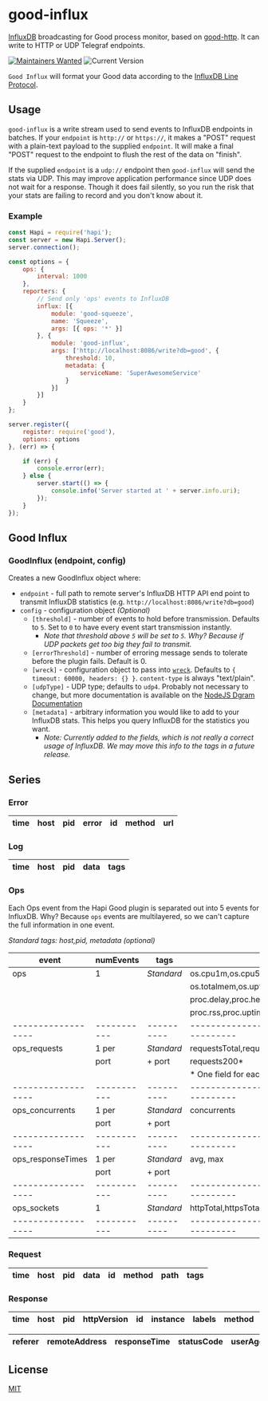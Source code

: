 # good-influx

[InfluxDB](https://docs.influxdata.com/) broadcasting for Good process monitor, based on [good-http](https://github.com/hapijs/good-http).
It can write to HTTP or UDP Telegraf endpoints.

[![Maintainers Wanted](https://img.shields.io/badge/maintainers-wanted-red.svg)](https://github.com/fhemberger/good-influx/issues/9)
![Current Version](https://img.shields.io/npm/v/good-influx.svg)

`Good Influx` will format your Good data according to the [InfluxDB Line Protocol](https://docs.influxdata.com/influxdb/v1.1/write_protocols/line_protocol_tutorial/).

## Usage

`good-influx` is a write stream used to send events to InfluxDB endpoints in batches. If your `endpoint` is `http://` or `https://`, it makes a "POST" request with a plain-text payload to the supplied `endpoint`. It will make a final "POST" request to the endpoint to flush the rest of the data on "finish".

If the supplied `endpoint` is a `udp://` endpoint then `good-influx` will send the stats via UDP.  This may improve application performance since UDP does not wait for a response.  Though it does fail silently, so you run the risk that your stats are failing to record and you don't know about it.

### Example

```javascript
const Hapi = require('hapi');
const server = new Hapi.Server();
server.connection();

const options = {
	ops: {
	    interval: 1000
	},
    reporters: {
    	// Send only 'ops' events to InfluxDB
        influx: [{
            module: 'good-squeeze',
            name: 'Squeeze',
            args: [{ ops: '*' }]
        }, {
            module: 'good-influx',
            args: ['http://localhost:8086/write?db=good', {
                threshold: 10,
                metadata: {
                    serviceName: 'SuperAwesomeService'
                }
        	}]
        }]
    }
};

server.register({
    register: require('good'),
    options: options
}, (err) => {

    if (err) {
        console.error(err);
    } else {
        server.start(() => {
            console.info('Server started at ' + server.info.uri);
        });
    }
});
```


## Good Influx
### GoodInflux (endpoint, config)

Creates a new GoodInflux object where:

- `endpoint` - full path to remote server's InfluxDB HTTP API end point to transmit InfluxDB statistics (e.g. `http://localhost:8086/write?db=good`)
- `config` - configuration object *(Optional)*
  - `[threshold]` - number of events to hold before transmission. Defaults to `5`. Set to `0` to have every event start transmission instantly.
    - *Note that threshold above `5` will be set to `5`.  Why?  Because if UDP packets get too big they fail to transmit.*
  - `[errorThreshold]` - number of erroring message sends to tolerate before the plugin fails.  Default is 0.
  - `[wreck]` - configuration object to pass into [`wreck`](https://github.com/hapijs/wreck#advanced). Defaults to `{ timeout: 60000, headers: {} }`. `content-type` is always "text/plain".
  - `[udpType]` - UDP type; defaults to `udp4`. Probably not necessary to change, but more documentation is available on the [NodeJS Dgram Documentation](https://nodejs.org/api/dgram.html#dgram_dgram_createsocket_type_callback)
  - `[metadata]` - arbitrary information you would like to add to your InfluxDB stats.  This helps you query InfluxDB for the statistics you want.
    - *Note: Currently added to the fields, which is not really a correct usage of InfluxDB. We may move this info to the tags in a future release.*

## Series

### Error

time | host | pid | error | id | method | url
-----|------|-----|-------|----|--------|----

### Log

time | host | pid | data | tags
-----|------|-----|------|-----

### Ops

Each Ops event from the Hapi Good plugin is separated out into 5 events for InfluxDB.  Why?  Because `ops` events are multilayered, so we can't capture the full information in one event.

_Standard tags: host,pid, metadata (optional)_

event             | numEvents | tags     | fields                                   |
------------------|-----------|----------|------------------------------------------|
ops               | 1         |_Standard_| os.cpu1m,os.cpu5m,os.cpu15m,os.freemem,  |
                  |           |          | os.totalmem,os.uptime,os.totalmem,       |
                  |           |          | proc.delay,proc.heapTotal,proc.heapUsed, |
                  |           |          | proc.rss,proc.uptime                     |
------------------|-----------|----------|------------------------------------------|
ops_requests      | 1 per     |_Standard_| requestsTotal,requestsDisconnects,       |
                  | port      | + port   | requests200*                             |
                  |           |          |   * One field for each status code       |
------------------|-----------|----------|------------------------------------------|
ops_concurrents   | 1 per     |_Standard_| concurrents                              |
                  | port      | + port   |                                          |
------------------|-----------|----------|------------------------------------------|
ops_responseTimes | 1 per     |_Standard_| avg, max                                 |
                  | port      | + port   |                                          |
------------------|-----------|----------|------------------------------------------|
ops_sockets       | 1         |_Standard_| httpTotal,httpsTotal                     |
------------------|-----------|----------|------------------------------------------|

### Request

time | host | pid | data | id | method | path | tags
-----|------|-----|------|----|--------|------|-----

### Response

time | host | pid | httpVersion | id | instance | labels | method | path | query |
-----|------|-----|-------------|----|----------|--------|--------|------|-------|

referer | remoteAddress | responseTime | statusCode | userAgent
---------|---------------|--------------|------------|----------

## License

[MIT](LICENSE.txt)
